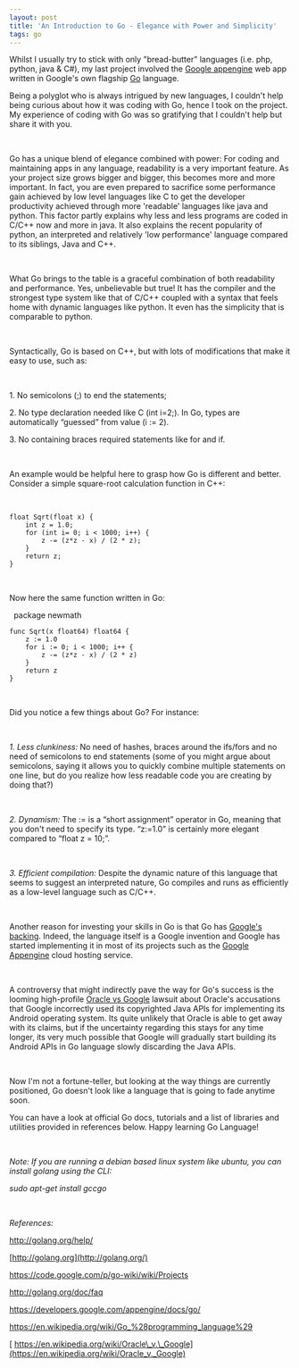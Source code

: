 ```yaml
---
layout: post
title: 'An Introduction to Go - Elegance with Power and Simplicity'
tags: go
---
```


Whilst I usually try to stick with only "bread-butter" languages (i.e. php, python, java & C\#), my last project involved the [Google appengine](https://developers.google.com/appengine) web app written in Google's own flagship [Go](https://en.wikipedia.org/wiki/Go_%28programming_language%29) language.<!--more-->

Being a polyglot who is always intrigued by new languages, I couldn't help being curious about how it was coding with Go, hence I took on the project. My experience of coding with Go was so gratifying that I couldn't help but share it with you.

 

Go has a unique blend of elegance combined with power: For coding and maintaining apps in any language, readability is a very important feature. As your project size grows bigger and bigger, this becomes more and more important. In fact, you are even prepared to sacrifice some performance gain achieved by low level languages like C to get the developer productivity achieved through more 'readable' languages like java and python. This factor partly explains why less and less programs are coded in C/C++ now and more in java. It also explains the recent popularity of python, an interpreted and relatively 'low performance' language compared to its siblings, Java and C++.

 

What Go brings to the table is a graceful combination of both readability and performance. Yes, unbelievable but true! It has the compiler and the strongest type system like that of C/C++ coupled with a syntax that feels home with dynamic languages like python. It even has the simplicity that is comparable to python.

 

Syntactically, Go is based on C++, but with lots of modifications that make it easy to use, such as:

 

1\. No semicolons (;) to end the statements;

2\. No type declaration needed like C (int i=2;). In Go, types are automatically “guessed” from value (i := 2).

3\. No containing braces required statements like for and if.

 

An example would be helpful here to grasp how Go is different and better. Consider a simple square-root calculation function in C++:

 

	float Sqrt(float x) {
		int z = 1.0;
		for (int i= 0; i < 1000; i++) {
			z -= (z*z - x) / (2 * z);
		}
		return z;
	}

 

Now here the same function written in Go:

 	package newmath

	func Sqrt(x float64) float64 {
		z := 1.0
		for i := 0; i < 1000; i++ {
			z -= (z*z - x) / (2 * z)
		}
		return z
	}
 

Did you notice a few things about Go? For instance:

 

*1. Less clunkiness:* No need of hashes, braces around the ifs/fors and no need of semicolons to end statements (some of you might argue about semicolons, saying it allows you to quickly combine multiple statements on one line, but do you realize how less readable code you are creating by doing that?)

 

*2. Dynamism:* The := is a “short assignment” operator in Go, meaning that you don't need to specify its type. “z:=1.0” is certainly more elegant compared to “float z = 10;”.

 

*3. Efficient compilation:* Despite the dynamic nature of this language that seems to suggest an interpreted nature, Go compiles and runs as efficiently as a low-level language such as C/C++.

 

Another reason for investing your skills in Go is that Go has [Google's backing](https://developers.google.com/appengine/docs/go/). Indeed, the language itself is a Google invention and Google has started implementing it in most of its projects such as the [Google Appengine](https://developers.google.com/appengine) cloud hosting service.

 

A controversy that might indirectly pave the way for Go's success is the looming high-profile [Oracle vs Google](https://en.wikipedia.org/wiki/Oracle_v._Google) lawsuit about Oracle's accusations that Google incorrectly used its copyrighted Java APIs for implementing its Android operating system. Its quite unlikely that Oracle is able to get away with its claims, but if the uncertainty regarding this stays for any time longer, its very much possible that Google will gradually start building its Android APIs in Go language slowly discarding the Java APIs.

 

Now I'm not a fortune-teller, but looking at the way things are currently positioned, Go doesn't look like a language that is going to fade anytime soon.

You can have a look at official Go docs, tutorials and a list of libraries and utilities provided in references below. Happy learning Go Language!

 

*Note: If you are running a debian based linux system like ubuntu, you can install golang using the CLI:*

*sudo apt-get install gccgo*

 

*References:*

<http://golang.org/help/>

[http://golang.org](http://golang.org/)

<https://code.google.com/p/go-wiki/wiki/Projects>

<http://golang.org/doc/faq>

<https://developers.google.com/appengine/docs/go/>

<https://en.wikipedia.org/wiki/Go_%28programming_language%29>

[ https://en.wikipedia.org/wiki/Oracle\_v.\_Google](https://en.wikipedia.org/wiki/Oracle_v._Google)
